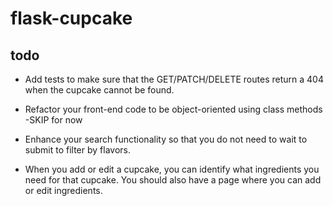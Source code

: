 # flask-cupcake

## todo

- Add tests to make sure that the GET/PATCH/DELETE routes return a 404 when the cupcake cannot be found.

- Refactor your front-end code to be object-oriented using class methods -SKIP for now
- Enhance your search functionality so that you do not need to wait to submit to filter by flavors.
- When you add or edit a cupcake, you can identify what ingredients you need for that cupcake. You should also have a page where you can add or edit ingredients.
